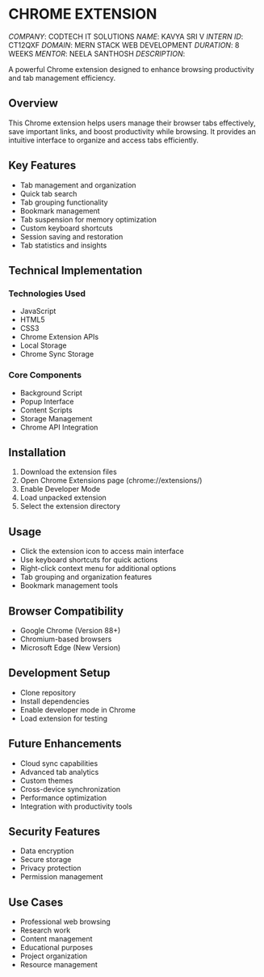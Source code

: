 # CHROME EXTENSION
*COMPANY*:  CODTECH IT SOLUTIONS
*NAME*: KAVYA SRI V
*INTERN ID*: CT12QXF
*DOMAIN*: MERN STACK WEB DEVELOPMENT
*DURATION*: 8 WEEKS
*MENTOR*:  NEELA SANTHOSH
*DESCRIPTION*:  

A powerful Chrome extension designed to enhance browsing productivity and tab management efficiency.

## Overview
This Chrome extension helps users manage their browser tabs effectively, save important links, and boost productivity while browsing. It provides an intuitive interface to organize and access tabs efficiently.

## Key Features
- Tab management and organization
- Quick tab search
- Tab grouping functionality
- Bookmark management
- Tab suspension for memory optimization
- Custom keyboard shortcuts
- Session saving and restoration
- Tab statistics and insights

## Technical Implementation
### Technologies Used
- JavaScript
- HTML5
- CSS3
- Chrome Extension APIs
- Local Storage
- Chrome Sync Storage

### Core Components
- Background Script
- Popup Interface
- Content Scripts
- Storage Management
- Chrome API Integration

## Installation
1. Download the extension files
2. Open Chrome Extensions page (chrome://extensions/)
3. Enable Developer Mode
4. Load unpacked extension
5. Select the extension directory

## Usage
- Click the extension icon to access main interface
- Use keyboard shortcuts for quick actions
- Right-click context menu for additional options
- Tab grouping and organization features
- Bookmark management tools

## Browser Compatibility
- Google Chrome (Version 88+)
- Chromium-based browsers
- Microsoft Edge (New Version)

## Development Setup
- Clone repository
- Install dependencies
- Enable developer mode in Chrome
- Load extension for testing

## Future Enhancements
- Cloud sync capabilities
- Advanced tab analytics
- Custom themes
- Cross-device synchronization
- Performance optimization
- Integration with productivity tools

## Security Features
- Data encryption
- Secure storage
- Privacy protection
- Permission management

## Use Cases
- Professional web browsing
- Research work
- Content management
- Educational purposes
- Project organization
- Resource management
